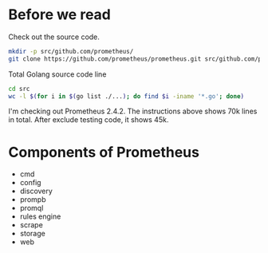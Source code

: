 # Before we read

Check out the source code.

```bash
mkdir -p src/github.com/prometheus/
git clone https://github.com/prometheus/prometheus.git src/github.com/prometheus/prometheus
```

Total Golang source code line
```bash
cd src
wc -l $(for i in $(go list ./...); do find $i -iname '*.go'; done)
```

I'm checking out Prometheus 2.4.2. The instructions above shows 70k lines in total. After exclude testing code, it shows 45k.

# Components of Prometheus 

- cmd
- config
- discovery
- prompb
- promql
- rules engine
- scrape
- storage
- web
